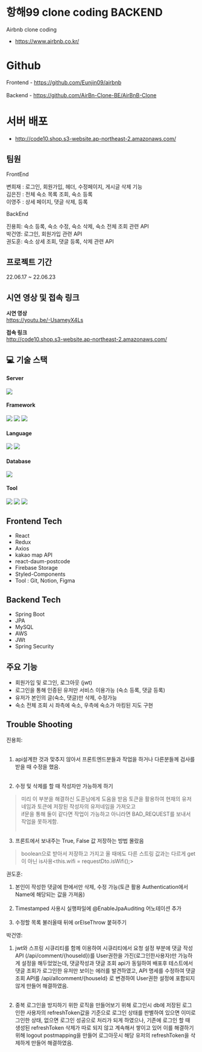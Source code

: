 # 항해99 clone coding BACKEND

Airbnb clone coding

- https://www.airbnb.co.kr/

# Github
Frontend - https://github.com/Eunjin09/airbnb<br/><br/>
Backend  - https://github.com/AirBn-Clone-BE/AirBnB-Clone

# 서버 배포

- http://code10.shop.s3-website.ap-northeast-2.amazonaws.com/

## 팀원

FrontEnd

변희재 : 로그인, 회원가입, 헤더, 수정페이지, 게시글 삭제 기능<br/>
김은진 : 전체 숙소 목록 조회, 숙소 등록  <br/>
이영주 : 상세 페이지, 댓글 삭제, 등록 

BackEnd

진용희: 숙소 등록, 숙소 수정, 숙소 삭제, 숙소 전체 조회 관련 API<br/>
박건영: 로그인, 회원가입 관련 API<br/>
권도훈: 숙소 상세 조회, 댓글 등록, 삭제 관련 API


## 프로젝트 기간

22.06.17 ~ 22.06.23

## 시연 영상 및 접속 링크


<b> 시연 영상 </b><br/>
https://youtu.be/-UsameyX4Ls
<br/>


<b> 접속 링크 </b><br/>
http://code10.shop.s3-website.ap-northeast-2.amazonaws.com/
<h2>💻 기술 스택 </h2>

#### Server 
  <img src="https://img.shields.io/badge/aws-232F3E?style=for-the-badge&logo=AmazonAWS&logoColor=white">

#### Framework
  <img src="https://img.shields.io/badge/Spring-6DB33F?style=for-the-badge&logo=Spring&logoColor=white"> <img src="https://img.shields.io/badge/Springboot-6DB33F?style=for-the-badge&logo=Springboot&logoColor=white"> <img src="https://img.shields.io/badge/react-61DAFB?style=for-the-badge&logo=react&logoColor=black">
  
#### Language
  <img src="https://img.shields.io/badge/JAVA-007396?style=for-the-badge&logo=java&logoColor=white"> <img src="https://img.shields.io/badge/javascript-F7DF1E?style=for-the-badge&logo=javascript&logoColor=black"> 
  
#### Database
  <img src="https://img.shields.io/badge/mysql-4479A1?style=for-the-badge&logo=mysql&logoColor=white">
  
#### Tool
  <img src="https://img.shields.io/badge/gradle-02303A?style=for-the-badge&logo=gradle&logoColor=white"> <img src="https://img.shields.io/badge/Git-00000?style=for-the-badge&logo=Git&logoColor=F05032]"/> <img src="https://img.shields.io/badge/Github-181717?style=for-the-badge&logo=Github&logoColor=white]"/>
  
## Frontend Tech
- React<br/>
- Redux<br/>
- Axios<br/>
- kakao map API<br/>
- react-daum-postcode<br/>
- Firebase Storage<br/>
- Styled-Components<br/>
- Tool : Git, Notion, Figma


## Backend Tech

- Spring Boot<br/>
- JPA<br/>
- MySQL<br/>
- AWS<br/>
- JWt
- Spring Security<br/>

## 주요 기능

- 회원가입 및 로그인, 로그아웃 (jwt)<br/>
- 로그인을 통해 인증된 유저만 서비스 이용가능 (숙소 등록, 댓글 등록)<br/>
- 유저가 본인의 글(숙소, 댓글)만 삭제, 수정가능<br/>
- 숙소 전체 조회 시 좌측에 숙소, 우측에 숙소가 마킹된 지도 구현


## Trouble Shooting

진용희:<br/><br/>
1. api설계한 것과 맞추지 않아서 프론트엔드분들과 작업을 하거나 다른분들께 검사를 받을 때 수정을 했음.<br/><br/>

2. 수정 및 삭제를 할 때 작성자만 가능하게 하기<br/>
>미리 이 부분을 해결하신 도훈님에게 도움을 받음 토큰을 활용하여 현재의 유저네임과 토큰에 저장된 작성자의 유저네임을 가져오고<br/>
if문을 통해 둘이 같다면 작업이 가능하고 아니라면 BAD_REQUEST를 보내서 작업을 못하게함.<br/><br/>

3. 프론트에서 보내주는 True, False 값 저장하는 방법 몰랐음<br/>
>boolean으로 받아서 저장하고 가지고 올 때에도 다른 스트링 값과는 다르게 get이 아닌 is사용<this.wifi  = requestDto.isWifi();><br/>

권도훈:<br/>
1. 본인이 작성한 댓글에 한에서만 삭제, 수정 가능(토큰 활용 Authentication에서 Name에 해당되는 값을 가져옴)<br/><br/>
2. Timestamped 사용시 실행파일에 @EnableJpaAuditing 어노테이션 추가<br/><br/>
3. 수정할 목록 불러올때 뒤에 orElseThrow 붙혀주기<br/>


박건영: <br/>
1. jwt와 스프링 시큐리티를 함께 이용하여 시큐리티에서 요청 설정 부분에 댓글 작성 API (/api/comment/{houseId})를 User권한을 가진(로그인한사용자)만 가능하게 설정을 해두었었는데,
댓글작성과 댓글 조회 api가 동일하여 배포후 테스트에서 댓글 조회가 로그인한 유저만 보이는 에러를 발견하였고, API 명세를 수정하여 댓글 조회 API를 /api/allcomment/{houseId} 로 변경하여
User권한 설정에 포함되지 않게 만들어 해결하였음.<br/><br/>

2. 중복 로그인을 방지하기 위한 로직을 만들어보기 위해 로그인시 db에 저장된 로그인한 사용자의 refreshToken값을 기준으로 로그인 상태를 판별하여 있으면 이미로그인한 상태, 없으면 로그인 성공으로
처리가 되게 하였으나, 기존에 로그인 할 때 생성된 refreshToken 삭제가 따로 되지 않고 계속해서 쌓이고 있어 이를 해결하기 위해 logout postmapping을 만들어 로그아웃시 해당 유저의 refreshToken을 삭제하게
만들어 해결하였음. 
